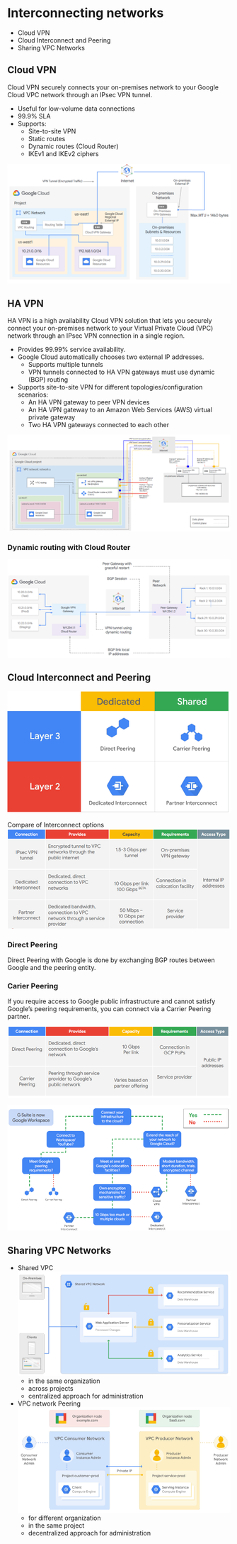 # Interconnecting networks

- Cloud VPN
- Cloud Interconnect and Peering
- Sharing VPC Networks


## Cloud VPN
Cloud VPN securely connects your on-premises network to your Google Cloud VPC network through an IPsec VPN tunnel.

- Useful for low-volume data connections
- 99.9% SLA
- Supports:
    - Site-to-site VPN
    - Static routes
    - Dynamic routes (Cloud Router)
    - IKEv1 and IKEv2 ciphers

![](media/cloud_vpn_architecture.png)

## HA VPN
HA VPN is a high availability Cloud VPN solution that lets you securely connect your on-premises network to your Virtual Private Cloud  (VPC) network through an IPsec VPN connection in a single region.

- Provides 99.99% service availability.
- Google Cloud automatically chooses two external IP addresses.
    - Supports multiple tunnels
    - VPN tunnels connected to HA VPN gateways must use dynamic (BGP) routing
- Supports site-to-site VPN for different topologies/configuration scenarios:
    - An HA VPN gateway to peer VPN devices
    - An HA VPN gateway to an Amazon Web Services (AWS) virtual private gateway
    - Two HA VPN gateways connected to each other

![](media/ha_vpn_to_peer_vpn_topology.png)

### Dynamic routing with Cloud Router

![](media/dynamic_routing_cloud_router.png)

## Cloud Interconnect and Peering
![](media/cloud_interconnect.png)

Compare of Interconnect options
![](media/interconnect_comparison.png)

### Direct Peering
Direct Peering with Google is done by exchanging BGP routes between Google and the peering entity.

### Carier Peering
If you require access to Google public infrastructure and cannot satisfy Google’s peering requirements, you can connect via a Carrier Peering partner.

![](media/peering_comparison.png)

![](media/interconnect_decision.png)

## Sharing VPC Networks
- Shared VPC
    ![](media/shared_vpc.png)
    - in the same organization
    - across projects
    - centralized approach for administration
- VPC network Peering
    ![](media/vpc_peering.png)
    - for different organization
    - in the same project
    - decentralized approach for administration





